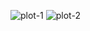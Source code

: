 ![plot-1](https://github.com/user-attachments/assets/389303b3-e0cf-4c88-a434-7bd6dc05ff25)
![plot-2](https://github.com/user-attachments/assets/6baf60b9-9094-47d3-845b-f1b78f7b4b0c)

